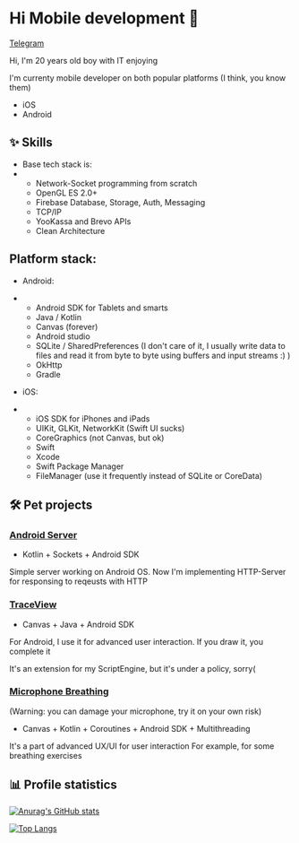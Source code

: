 # Hi Mobile development 👋

[Telegram](https://t.me/goodsingledamn)

Hi, I'm 20 years old boy with IT enjoying

I'm currenty mobile developer on both popular platforms
(I think, you know them)

* iOS
* Android

## ✨ Skills

* Base tech stack is:
* * Network-Socket programming from scratch
  * OpenGL ES 2.0+
  * Firebase Database, Storage, Auth, Messaging
  * TCP/IP
  * YooKassa and Brevo APIs
  * Clean Architecture

## Platform stack:

* Android:
* * Android SDK for Tablets and smarts
  * Java / Kotlin
  * Canvas (forever)
  * Android studio
  * SQLite / SharedPreferences (I don't care of it, I usually write data to files and read it from byte to byte using buffers and input streams :) )
  * OkHttp
  * Gradle

* iOS:
* * iOS SDK for iPhones and iPads
  * UIKit, GLKit, NetworkKit (Swift UI sucks)
  * CoreGraphics (not Canvas, but ok)
  * Swift
  * Xcode
  * Swift Package Manager
  * FileManager (use it frequently instead of SQLite or CoreData)

## 🛠 Pet projects

### [Android Server](https://github.com/GoodDamn/SocketServer)

* Kotlin + Sockets + Android SDK

Simple server working on Android OS.
Now I'm implementing HTTP-Server for responsing to reqeusts with HTTP

### [TraceView](https://github.com/GoodDamn/TraceView)

* Canvas + Java + Android SDK

For Android, I use it for advanced user interaction.
If you draw it, you complete it

It's an extension for my ScriptEngine, but it's under a policy, sorry(

### [Microphone Breathing](https://github.com/GoodDamn/MicroBreath)
(Warning: you can damage your microphone, try it on your own risk)

* Canvas + Kotlin + Coroutines + Android SDK + Multithreading

It's a part of advanced UX/UI for user interaction
For example, for some breathing exercises

## 📊 Profile statistics
[![Anurag's GitHub stats](https://github-readme-stats.vercel.app/api?username=GoodDamn&theme=dark&count_private=true&include_all_commits=true&show_icons=true)](https://github.com/anuraghazra/github-readme-stats)

[![Top Langs](https://github-readme-stats.vercel.app/api/top-langs/?username=GoodDamn&show_icons=true&theme=dark&count_private=true&layout=donut-vertical&card_width=445&langs_count=4)](https://github.com/anuraghazra/github-readme-stats)

<!--
**GoodDamn/GoodDamn** is a ✨ _special_ ✨ repository because its `README.md` (this file) appears on your GitHub profile.

Here are some ideas to get you started:

- 🔭 I’m currently working on ...
- 🌱 I’m currently learning ...
- 👯 I’m looking to collaborate on ...
- 🤔 I’m looking for help with ...
- 💬 Ask me about ...
- 📫 How to reach me: ...
- 😄 Pronouns: ...
- ⚡ Fun fact: ...
-->
